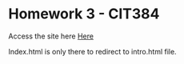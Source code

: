 # Homework 3 - CIT384

Access the site here <a href="https://hw3.ssingh.info">Here</a> <br />

Index.html is only there to redirect to intro.html file.

